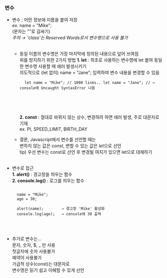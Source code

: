 ### 변수

- 변수 : 어떤 정보에 이름을 붙여 저장   
  ex. name = "Mike";   
  (문자는 ""로 감싸기)   
  *주의 → 'class'는 Reserved Words로서 변수명으로 사용 불가*   
  <br>

  * 동일 이름의 변수명은 가장 마지막에 정의된 내용으로 덮어 쓰여짐   
    위를 방지하기 위한 2가지 방법
    **1. let** : 최초로 사용하는 변수명에 let 붙여 동일한 변수명 사용할 때 에러 발생시키기   
                 의도적으로 (let 없이) name = "Jane"; 입력하여 변수 내용을 변경할 수 있음
        <pre>
        <code>
            let name = "Mike";
            // 1000 lines..
            let name = "Jane";   // → console에 Uncaught SyntaxError 나옴   
        </code>
        </pre>
        <br>

    **2. const** : 절대로 바뀌지 않는 상수, 변경하려 하면 에러 발생, 주로 대문자로 기재   
       ex. PI, SPEED_LIMIT, BIRTH_DAY   

  * 결론, Javascript에서 변수를 선언할 때는   
    변하지 않는 값은 *const*, 변할 수 있는 값은 *let*으로 선언   
    tip) 우선 변수는 const로 선언 후 변경될 여지가 있으면 let으로 대체하기   
    <br>

- 변수로 접근   
  **1. alert()** : 경고창을 띄우는 함수   
  **2. console.log()** : 로그를 띄우는 함수   
  <pre>
  <code>
    name = "Mike";
    age = 30;

    alert(name);        → 경고창 'Mike' 활성화
    console.log(age);   → console에 30 출력
  </code>
  </pre>
  <br>

- 추가로 변수는...    
  문자, 숫자, $, _ 만 사용   
  첫글자에 숫자 사용불가   
  예약어 사용불가   
  가급적 상수(const)는 대문자로   
  변수명은 읽기 쉽고 이해할 수 있게 선언